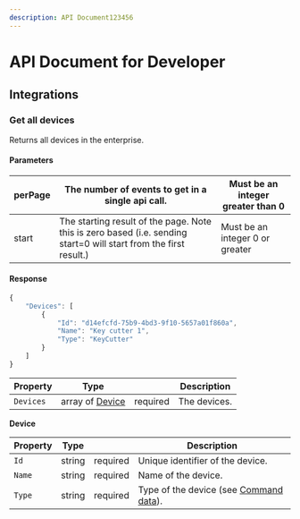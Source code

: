 ```yaml
---
description: API Document123456
---
```


# API Document for Developer

## Integrations

### Get all devices

Returns all devices in the enterprise.

#### Parameters

| perPage | The number of events to get in a single api call. | Must be an integer greater than 0 |
| --- | --- | --- |
| start | The starting result of the page. Note this is zero based \(i.e. sending start=0 will start from the first result.\)  | Must be an integer 0 or greater |

#### Response

```javascript
{
    "Devices": [
        {
            "Id": "d14efcfd-75b9-4bd3-9f10-5657a01f860a",
            "Name": "Key cutter 1",
            "Type": "KeyCutter"
        }
    ]
}
```

| Property | Type |  | Description |
| --- | --- | --- | --- |
| `Devices` | array of [Device](https://github.com/vmpatel-cygnet/TestGitBook/tree/701dab76e666dcbb27f509d2d30842d4254bef75/integrations.md#device) | required | The devices. |

**Device**

| Property | Type |  | Description |
| --- | --- | --- | --- |
| `Id` | string | required | Unique identifier of the device. |
| `Name` | string | required | Name of the device. |
| `Type` | string | required | Type of the device \(see [Command data](https://github.com/vmpatel-cygnet/TestGitBook/tree/701dab76e666dcbb27f509d2d30842d4254bef75/integrations.md#command-data)\). |

### 

